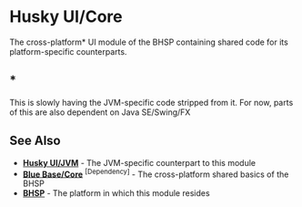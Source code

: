 # Husky UI/Core #
The cross-platform\* UI module of the BHSP containing shared code for its platform-specific counterparts.


## \* ##

This is slowly having the JVM-specific code stripped from it. For now, parts of this are also dependent on Java SE/Swing/FX


## See Also ##

 - **[Husky UI/JVM](https://github.com/BlueHuskyStudios/Husky-UI-JVM)** - The JVM-specific counterpart to this module
 - **[Blue Base/Core](https://github.com/BlueHuskyStudios/Blue-Base)** <sup>[Dependency]</sup> - The cross-platform shared basics of the BHSP
 - **[BHSP](https://github.com/BlueHuskyStudios/Blue-Husky-Software-Platform)** - The platform in which this module resides
